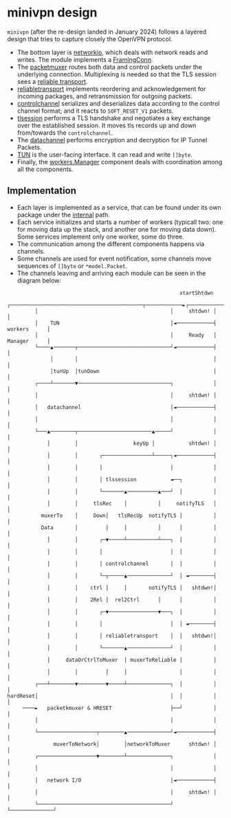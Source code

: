 # minivpn design

`minivpn` (after the re-design landed in January 2024) follows a layered design that tries to capture closely the OpenVPN protocol.

* The bottom layer is [networkio](https://github.com/ooni/minivpn/tree/main/internal/networkio), which deals with network reads and writes. The module implements a [FramingConn](https://github.com/ainghazal/minivpn/blob/main/internal/networkio/framing.go#L10).
* The [packetmuxer](https://github.com/ainghazal/minivpn/blob/main/internal/packetmuxer/service.go) routes both data and control packets under the underlying connection. Multiplexing is needed so that the TLS session sees a [reliable transport](https://community.openvpn.net/openvpn/wiki/SecurityOverview).
* [reliabletransport](https://github.com/ainghazal/minivpn/blob/main/internal/reliabletransport/reliabletransport.go) implements reordering and acknowledgement for incoming packages, and retransmission for outgoing packets.
* [controlchannel](https://github.com/ainghazal/minivpn/blob/main/internal/controlchannel/controlchannel.go) serializes and deserializes data according to the control channel format; and it reacts to `SOFT_RESET_V1` packets.
* [tlsession](https://github.com/ainghazal/minivpn/blob/main/internal/tlssession/tlssession.go) performs a TLS handshake and negotiates a key exchange over the established session. It moves tls records up and down from/towards the `controlchannel`.
* The [datachannel](https://github.com/ainghazal/minivpn/tree/main/internal/datachannel) performs encryption and decryption for IP Tunnel Packets.
* [TUN](https://github.com/ainghazal/minivpn/blob/main/internal/tun/tun.go) is the user-facing interface. It can read and write `[]byte`.
* Finally, the [workers.Manager](https://github.com/ainghazal/minivpn/blob/main/internal/workers/workers.go) component deals with coordination among all the components.


## Implementation 

* Each layer is implemented as a service, that can be found under its own package under the [internal](https://github.com/ainghazal/minivpn/blob/main/internal) path.
* Each service initializes and starts a number of workers (typicall two: one for moving data up the stack, and another one for moving data down). Some services implement only one worker, some do three.
* The communication among the different components happens via channels.
* Some channels are used for event notification, some channels move sequences of `[]byte` or `*model.Packet`.
* The channels leaving and arriving each module can be seen in the diagram below:


```
                                                        startShtdwn
         ┌───────────────────────────────────────────┬────────────►┌──────────────┐
         │                                           │     shtdwn! │              │
         │    TUN                                    │◄────────────┤ workers      │
         │                                           │     Ready   │ Manager      │
         └────▲───────┬──────────────────────────────┘◄────────────┤              │
              │       │                                            │              │
              │tunUp  │tunDown                                     │              │
         ┌────┴───────▼──────────────────────────────┐             │              │
         │                                           │     shtdwn! │              │
         │   datachannel                             │◄────────────┤              │
         │                                           │             │              │
         └───▲────────┬────────────────────────▲─────┘             │              │
             │        │                  keyUp │           shtdwn! │              │
             │        │       ┌────────────────┴─────┐◄────────────┤              │
             │        │       │                      │             │              │
             │        │       │ tlssession           ◄──┐          │              │
             │        │       └───────▲──────────▲───┘  │          │              │
             │        │     tlsRec    │          │     notifyTLS   │              │
           muxerTo    │     Down│   tlsRecUp  notifyTLS │          │              │
           Data       │         │     │          │      │          │              │
             │        │       ┌─▼─────┴──────────┴───┐  │          │              │
             │        │       │                      │  │          │              │
             │        │       │ controlchannel       │  │          │              │
             │        │       └─┬─────▲──────────────┘  │ ◄────────┤              │
             │        │    ctrl │     │       notifyTLS │   shtdwn!│              │
             │        │    2Rel │  rel2Ctrl      │      │          │              │
             │        │       ┌─▼────────────────▼───┐  │          │              │
             │        │       │                      │  │ ◄────────┤              │
             │        │       │ reliabletransport    │  │   shtdwn!│              │
             │        │       └───────▲──────────────┘  │          │              │
             │     dataOrCtrlToMuxer  │ muxerToReliable │          │              │
             │        │         │     │                 │          │              │
         ┌───┴────────▼─────────▼─────┴──────────────┐  │          │              │
hardReset│                                           │  │          │              │
     ────►   packetkmuxer & HRESET                   ├──┘          │              │
         │                                           │             │              │
         └───────────────────┬────────▲──────────────┘◄────────────┤              │
               muxerToNetwork│        │networkToMuxer      shtdwn! │              │
         ┌───────────────────▼────────┴──────────────┐             │              │
         │                                           │             │              │
         │   network I/O                             │◄────────────┤              │
         │                                           │     shtdwn! │              │
         └───────────────────────────────────────────┘             └──────────────┘
```